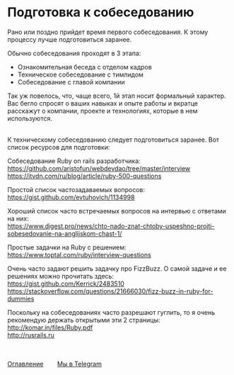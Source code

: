 # Подготовка к собеседованию

Рано или поздно прийдет время первого собеседования. К этому процессу лучше подготовиться заранее.

Обычно собеседования проходят в 3 этапа:<br>
- Ознакомительная беседа с отделом кадров<br>
- Техническое собеседование с тимлидом<br>
- Собеседование с главой компании<br>

Так уж повелось, что, чаще всего, 1й этап носит формальный характер.<br>
Вас бегло спросят о ваших навыках и опыте работы и вкратце расскажут о компании, проекте и технологиях, которые в нем используются.<br><br>

К техническому собеседованию следует подготовиться заранее. Вот список ресурсов для подготовки:

Собеседование Ruby on rails разработчика:<br>
https://github.com/aristofun/webdevdao/tree/master/interview<br>
https://itvdn.com/ru/blog/article/ruby-500-questions

Простой список частозадаваемых вопросов:<br>
https://gist.github.com/evtuhovich/1134998

Хороший список часто встречаемых вопросов на интервью с ответами на них:<br>
https://www.digest.pro/news/chto-nado-znat-chtoby-uspeshno-projti-sobesedovanie-na-anglijskom-chast-1/

Простые задачки на Ruby с решением:<br>
https://www.toptal.com/ruby/interview-questions

Очень часто задают решить задачку про FizzBuzz. О самой задаче и ее решениях можно прочитать здесь:<br>
https://gist.github.com/Kerrick/2483510<br>
https://stackoverflow.com/questions/21666030/fizz-buzz-in-ruby-for-dummies

Поскольку на собеседованиях часто разрешают гуглить, то я очень рекомендую держать открытыми эти 2 страницы:<br>
http://komar.in/files/Ruby.pdf<br>
http://rusrails.ru<br><br><br>

[Оглавление](README.md)&nbsp;&nbsp;&nbsp;&nbsp;&nbsp;&nbsp;&nbsp;&nbsp;[Мы в Telegram](https://t.me/LearnRubyForPikabu)
